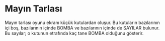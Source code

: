 # Mayın Tarlası 

Mayın tarlası oyunu ekranı küçük kutulardan oluşur. Bu kutuların bazılarının içi boş, bazılarının
içinde BOMBA ve bazılarının içinde de SAYILAR bulunur. Bu sayılar; o kutunun etrafında kaç
tane BOMBA olduğunu gösterir.

